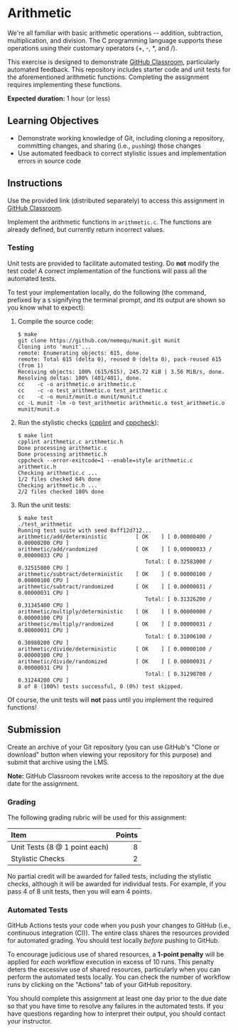 # Arithmetic

We're all familiar with basic arithmetic operations -- addition, subtraction,
multiplication, and division. The C programming language supports these operations using their customary operators (+, -, *, and /).

This exercise is designed to demonstrate [GitHub Classroom], particularly
automated feedback. This repository includes starter code and unit tests for
the aforementioned arithmetic functions. Completing the assignment requires
implementing these functions.

**Expected duration:** 1 hour (or less)

## Learning Objectives

* Demonstrate working knowledge of Git, including cloning a repository,
  committing changes, and sharing (i.e., `push`ing) those changes
* Use automated feedback to correct stylistic issues and implementation errors
  in source code

## Instructions

Use the provided link (distributed separately) to access this assignment in
[GitHub Classroom].

Implement the arithmetic functions in `arithmetic.c`. The functions are already
defined, but currently return incorrect values.

### Testing

Unit tests are provided to facilitate automated testing. Do **not** modify the
test code! A correct implementation of the functions will pass all the
automated tests.

To test your implementation locally, do the following (the command, prefixed by
a `$` signifying the terminal prompt, *and* its output are shown so you know
what to expect):

1. Compile the source code:

   ~~~ terminal
   $ make
   git clone https://github.com/nemequ/munit.git munit
   Cloning into 'munit'...
   remote: Enumerating objects: 615, done.
   remote: Total 615 (delta 0), reused 0 (delta 0), pack-reused 615 (from 1)
   Receiving objects: 100% (615/615), 245.72 KiB | 3.56 MiB/s, done.
   Resolving deltas: 100% (401/401), done.
   cc    -c -o arithmetic.o arithmetic.c
   cc    -c -o test_arithmetic.o test_arithmetic.c
   cc    -c -o munit/munit.o munit/munit.c
   cc -L munit -lm -o test_arithmetic arithmetic.o test_arithmetic.o munit/munit.o
   ~~~

2. Run the stylistic checks ([cpplint] and [cppcheck]):

   ~~~ terminal
   $ make lint
   cpplint arithmetic.c arithmetic.h
   Done processing arithmetic.c
   Done processing arithmetic.h
   cppcheck --error-exitcode=1 --enable=style arithmetic.c arithmetic.h
   Checking arithmetic.c ...
   1/2 files checked 64% done
   Checking arithmetic.h ...
   2/2 files checked 100% done
   ~~~

3. Run the unit tests:

   ~~~ terminal
   $ make test
   ./test_arithmetic
   Running test suite with seed 0xff12d712...
   arithmetic/add/deterministic         [ OK    ] [ 0.00000400 / 0.00000200 CPU ]
   arithmetic/add/randomized            [ OK    ] [ 0.00000033 / 0.00000033 CPU ]
                                           Total: [ 0.32583000 / 0.32515800 CPU ]
   arithmetic/subtract/deterministic    [ OK    ] [ 0.00000100 / 0.00000100 CPU ]
   arithmetic/subtract/randomized       [ OK    ] [ 0.00000031 / 0.00000031 CPU ]
                                           Total: [ 0.31326200 / 0.31345400 CPU ]
   arithmetic/multiply/deterministic    [ OK    ] [ 0.00000000 / 0.00000100 CPU ]
   arithmetic/multiply/randomized       [ OK    ] [ 0.00000031 / 0.00000031 CPU ]
                                           Total: [ 0.31006100 / 0.30980200 CPU ]
   arithmetic/divide/deterministic      [ OK    ] [ 0.00000100 / 0.00000100 CPU ]
   arithmetic/divide/randomized         [ OK    ] [ 0.00000031 / 0.00000031 CPU ]
                                           Total: [ 0.31290700 / 0.31244200 CPU ]
   8 of 8 (100%) tests successful, 0 (0%) test skipped.
   ~~~

Of course, the unit tests will **not** pass until you implement the required
functions!

## Submission

Create an archive of your Git repository (you can use GitHub's "Clone or
download" button when viewing your repository for this purpose) and submit that
archive using the LMS.

**Note:** GitHub Classroom revokes write access to the repository at the due
date for the assignment.

### Grading

The following grading rubric will be used for this assignment:

| Item | Points |
| :--- | -----: |
| Unit Tests (8 @ 1 point each) | 8 |
| Stylistic Checks | 2 |

No partial credit will be awarded for failed tests, including the stylistic
checks, although it will be awarded for individual tests. For example, if you
pass 4 of 8 unit tests, then you will earn 4 points.

### Automated Tests

GitHub Actions tests your code when you push your changes to GitHub (i.e.,
continuous integration (CI)). The entire class shares the resources provided
for automated grading. You should test locally *before* pushing to GitHub.

To encourage judicious use of shared resources, a **1-point penalty** will be
applied for *each* workflow execution in excess of 10 runs. This penalty deters
the excessive use of shared resources, particularly when you can perform the
automated tests locally. You can check the number of workflow runs by clicking
on the "Actions" tab of your GitHub repository.

You should complete this assignment at least one day prior to the due date so
that you have time to resolve any failures in the automated tests. If you have
questions regarding how to interpret their output, you should contact your
instructor.

[cppcheck]: https://cppcheck.sourceforge.io/
[cpplint]: https://github.com/cpplint/cpplint
[GitHub Classroom]: https://classroom.github.com/
